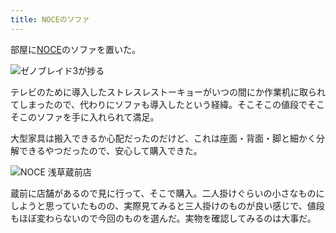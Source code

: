 ```yaml
---
title: NOCEのソファ
---
```

部屋に[NOCE](https://www.noce.co.jp/)のソファを置いた。

![](https://lh3.googleusercontent.com/eX3keP48HjAIyFDL50Dzn6JRUFCCd4vA1Y8Ds7DzhQwj0IBPxNuV9webLtJNHas5myVsyeZBJgwA5uQaxFpt5zqCLjj93IGG37fgDlYIP6_O5Ld-xkK5r20CNORRKMmjIVOuNeJigggdusBWNwN5sviExxARiuSR8FZSugFVuTsekoLnHp9X4v1pR1-1-g "ゼノブレイド3が捗る")

テレビのために導入したストレスレストーキョーがいつの間にか作業机に取られてしまったので、代わりにソファも導入したという経緯。そこそこの値段でそこそこのソファを手に入れられて満足。

大型家具は搬入できるか心配だったのだけど、これは座面・背面・脚と細かく分解できるやつだったので、安心して購入できた。

![](https://lh6.googleusercontent.com/56OtERzFOvRuh_fqGyrmunl4tuWsAFF9aTePyCuIbQkVUZcXbOxrKK_cAQzfwtkAlthg0vJHewK8ZotthNjK11RKJYS16XhZaIut1KnO7NDJfuMfBMtfw2esUgIPTN7L_KzUkJRjTsmGqKp81WSnoZJH1ZuhZLYQ3XFrmdK_oZ6E-1xdSAdN8vG0iA7I4w "NOCE 浅草蔵前店")

蔵前に店舗があるので見に行って、そこで購入。二人掛けぐらいの小さなものにしようと思っていたものの、実際見てみると三人掛けのものが良い感じで、値段もほぼ変わらないので今回のものを選んだ。実物を確認してみるのは大事だ。
